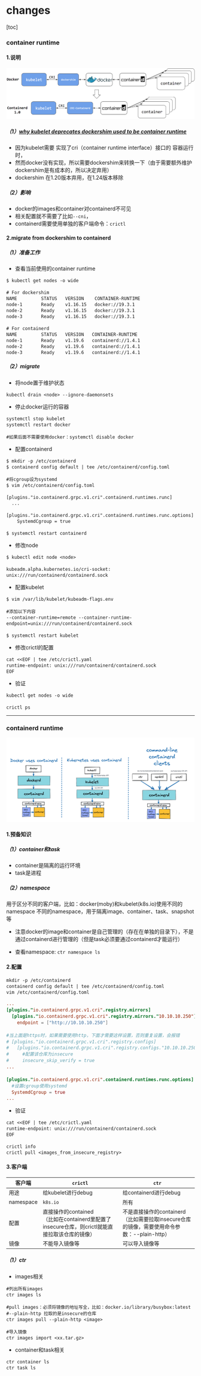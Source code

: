 # changes

[toc]

### container runtime

#### 1.说明

![](./imgs/changes_01.png)

##### （1）[why kubelet deprecates dockershim used to be container runtime](https://kubernetes.io/blog/2022/02/17/dockershim-faq/)

* 因为kubelet需要 实现了cri（container runtime interface）接口的 容器运行时，
* 然而docker没有实现，所以需要dockershim来转换一下（由于需要额外维护dockershim是有成本的，所以决定弃用）
* dockershim 在1.20版本弃用，在1.24版本移除

##### （2）影响

* docker的images和container对containerd不可见
* 相关配置就不需要了比如`--cni`，
* containerd需要使用单独的客户端命令：`crictl`

#### 2.migrate from dockershim to containerd

##### （1）准备工作

* 查看当前使用的container runtime
```shell
$ kubectl get nodes -o wide

# For dockershim
NAME         STATUS   VERSION    CONTAINER-RUNTIME
node-1       Ready    v1.16.15   docker://19.3.1
node-2       Ready    v1.16.15   docker://19.3.1
node-3       Ready    v1.16.15   docker://19.3.1

# For containerd
NAME         STATUS   VERSION   CONTAINER-RUNTIME
node-1       Ready    v1.19.6   containerd://1.4.1
node-2       Ready    v1.19.6   containerd://1.4.1
node-3       Ready    v1.19.6   containerd://1.4.1
```

##### （2）migrate

* 将node置于维护状态
```shell
kubectl drain <node> --ignore-daemonsets
```

* 停止docker运行的容器
```shell
systemctl stop kubelet
systemctl restart docker

#如果后面不需要使用docker：systemctl disable docker
```

* 配置containerd
```shell
$ mkdir -p /etc/containerd
$ containerd config default | tee /etc/containerd/config.toml

#将cgroup设为systemd
$ vim /etc/containerd/config.toml

[plugins."io.containerd.grpc.v1.cri".containerd.runtimes.runc]
  ...
  [plugins."io.containerd.grpc.v1.cri".containerd.runtimes.runc.options]
    SystemdCgroup = true

$ systemctl restart containerd
```

* 修改node
```shell
$ kubectl edit node <node>

kubeadm.alpha.kubernetes.io/cri-socket: unix:///run/containerd/containerd.sock
```

* 配置kubelet
```shell
$ vim /var/lib/kubelet/kubeadm-flags.env

#添加以下内容
--container-runtime=remote --container-runtime-endpoint=unix:///run/containerd/containerd.sock

$ systemctl restart kubelet
```

* 修改crictl的配置
```shell
cat <<EOF | tee /etc/crictl.yaml
runtime-endpoint: unix:///run/containerd/containerd.sock
EOF
```

* 验证
```shell
kubectl get nodes -o wide

crictl ps
```

***

### containerd runtime

![](./imgs/containerd_01.png)

#### 1.预备知识

##### （1）container和task

* container是隔离的运行环境
* task是进程

##### （2）namespace
用于区分不同的客户端，比如：docker(moby)和kubelet(k8s.io)使用不同的namespace
不同的namespace，用于隔离image、container、task、snapshot等
* 注意docker的image和container是自己管理的（存在在单独的目录下），不是通过containerd进行管理的（但是task必须要通过containerd才能运行）

* 查看namespace: `ctr namespace ls`


#### 2.配置
```shell
mkdir -p /etc/containerd
containerd config default | tee /etc/containerd/config.toml
vim /etc/containerd/config.toml
```

```toml
...
[plugins."io.containerd.grpc.v1.cri".registry.mirrors]
  [plugins."io.containerd.grpc.v1.cri".registry.mirrors."10.10.10.250"]
    endpoint = ["http://10.10.10.250"]

#当上面是https时，如果需要使用http，下面才需要这样设置，否则重复设置，会报错
# [plugins."io.containerd.grpc.v1.cri".registry.configs]
#   [plugins."io.containerd.grpc.v1.cri".registry.configs."10.10.10.250".tls]
#     #配置该仓库为insecure
#     insecure_skip_verify = true
...

[plugins."io.containerd.grpc.v1.cri".containerd.runtimes.runc.options]
  #设置cgroup使用systemd
  SystemdCgroup = true
...
```

* 验证
```shell
cat <<EOF | tee /etc/crictl.yaml
runtime-endpoint: unix:///run/containerd/containerd.sock
EOF

crictl info
crictl pull <images_from_insecure_registry>
```

#### 3.客户端

|客户端|`crictl`|`ctr`|
|-|-|-|
|用途|给kubelet进行debug|给containerd进行debug|
|namespace|`k8s.io`|所有|
|配置|直接操作的contained</br>（比如在containerd里配置了insecure仓库，则crictl就能直接拉取该仓库的镜像）|不是直接操作的containerd</br>（比如需要拉取insecure仓库的镜像，需要使用命令参数：--plain-http）|
|镜像|不能导入镜像等|可以导入镜像等|

##### （1）ctr

* images相关
```shell
#列出所有images
ctr images ls

#pull images：必须将镜像的地址写全，比如：docker.io/library/busybox:latest
#--plain-http 拉取的是insecure的仓库
ctr images pull --plain-http <image>

#导入镜像
ctr images import <xx.tar.gz>
```

* container和task相关
```shell
ctr container ls
ctr task ls
```

